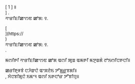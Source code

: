 [ 1 ] ꯫<br host>] . <br action> ꯚꯦꯔꯤꯐꯤꯀꯦꯁꯟ ꯀꯣꯗ: ꯱. <br code>

[<br host>](https://<br host>) <br action> ꯚꯦꯔꯤꯐꯤꯀꯦꯁꯟ ꯀꯣꯗ: ꯱. <br code>.

ꯃꯁꯤꯒꯤ ꯚꯦꯔꯤꯐꯤꯀꯦꯁꯟ ꯀꯣꯗ ꯑꯁꯤ ꯄꯨꯡ ꯑꯃꯒꯤ ꯃꯇꯨꯡꯗꯥ ꯂꯣꯏꯁꯤꯅꯒꯅꯤ꯫

ꯀꯔꯤꯒꯨꯝꯕꯥ ꯅꯍꯥꯛꯅꯥ ꯑꯦꯞꯂꯥꯏ ꯇꯧꯗ꯭ꯔꯕꯗꯤ꯫ <br action>, ꯆꯥꯅꯕꯤꯗꯨꯅꯥ ꯏꯃꯦꯜ ꯑꯁꯤ ꯏꯒꯅꯣꯔ ꯇꯧꯕꯤꯌꯨ꯫